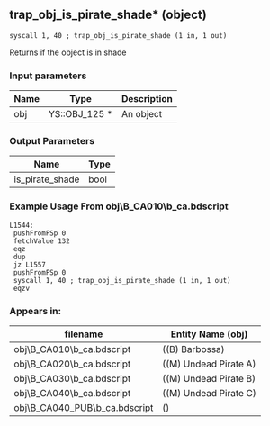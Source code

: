 ## trap_obj_is_pirate_shade* (object)

`syscall 1, 40 ; trap_obj_is_pirate_shade (1 in, 1 out)`

Returns if the object is in shade

### Input parameters
| Name | Type | Description
|------|------|------------
| obj   | YS::OBJ_125 *   | An object


### Output Parameters
| Name | Type
|------|-----
| is_pirate_shade   | bool   
### Example Usage From obj\B_CA010\b_ca.bdscript
```plaintext
L1544:
 pushFromFSp 0
 fetchValue 132
 eqz 
 dup 
 jz L1557
 pushFromFSp 0
 syscall 1, 40 ; trap_obj_is_pirate_shade (1 in, 1 out)
 eqzv
```


### Appears in:
| filename | Entity Name (obj)
|----------|-------------
| obj\B_CA010\b_ca.bdscript       | ((B) Barbossa)          
| obj\B_CA020\b_ca.bdscript       | ((M) Undead Pirate A)          
| obj\B_CA030\b_ca.bdscript       | ((M) Undead Pirate B)          
| obj\B_CA040\b_ca.bdscript       | ((M) Undead Pirate C)          
| obj\B_CA040_PUB\b_ca.bdscript       | ()          



